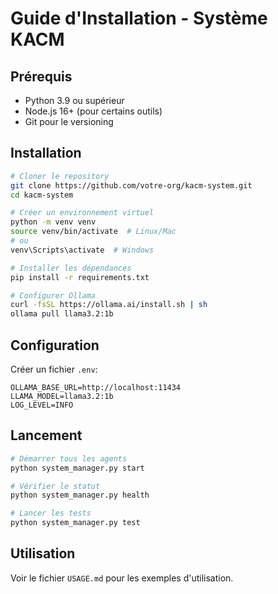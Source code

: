 # Guide d'Installation - Système KACM

## Prérequis

- Python 3.9 ou supérieur
- Node.js 16+ (pour certains outils)
- Git pour le versioning

## Installation

```bash
# Cloner le repository
git clone https://github.com/votre-org/kacm-system.git
cd kacm-system

# Créer un environnement virtuel
python -m venv venv
source venv/bin/activate  # Linux/Mac
# ou
venv\Scripts\activate  # Windows

# Installer les dépendances
pip install -r requirements.txt

# Configurer Ollama
curl -fsSL https://ollama.ai/install.sh | sh
ollama pull llama3.2:1b
```

## Configuration

Créer un fichier `.env`:

```
OLLAMA_BASE_URL=http://localhost:11434
LLAMA_MODEL=llama3.2:1b
LOG_LEVEL=INFO
```

## Lancement

```bash
# Démarrer tous les agents
python system_manager.py start

# Vérifier le statut
python system_manager.py health

# Lancer les tests
python system_manager.py test
```

## Utilisation

Voir le fichier `USAGE.md` pour les exemples d'utilisation.

